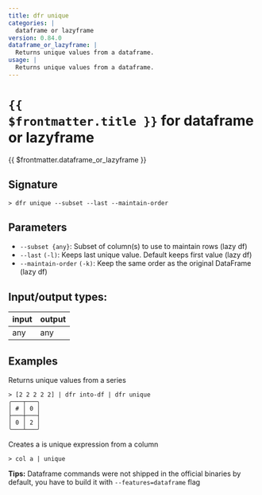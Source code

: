 ```yaml
---
title: dfr unique
categories: |
  dataframe or lazyframe
version: 0.84.0
dataframe_or_lazyframe: |
  Returns unique values from a dataframe.
usage: |
  Returns unique values from a dataframe.
---
```


# <code>{{ $frontmatter.title }}</code> for dataframe or lazyframe

<div class='command-title'>{{ $frontmatter.dataframe_or_lazyframe }}</div>

## Signature

```> dfr unique --subset --last --maintain-order```

## Parameters

 -  `--subset {any}`: Subset of column(s) to use to maintain rows (lazy df)
 -  `--last` `(-l)`: Keeps last unique value. Default keeps first value (lazy df)
 -  `--maintain-order` `(-k)`: Keep the same order as the original DataFrame (lazy df)


## Input/output types:

| input | output |
| ----- | ------ |
| any   | any    |

## Examples

Returns unique values from a series
```shell
> [2 2 2 2 2] | dfr into-df | dfr unique
╭───┬───╮
│ # │ 0 │
├───┼───┤
│ 0 │ 2 │
╰───┴───╯

```

Creates a is unique expression from a column
```shell
> col a | unique

```


**Tips:** Dataframe commands were not shipped in the official binaries by default, you have to build it with `--features=dataframe` flag